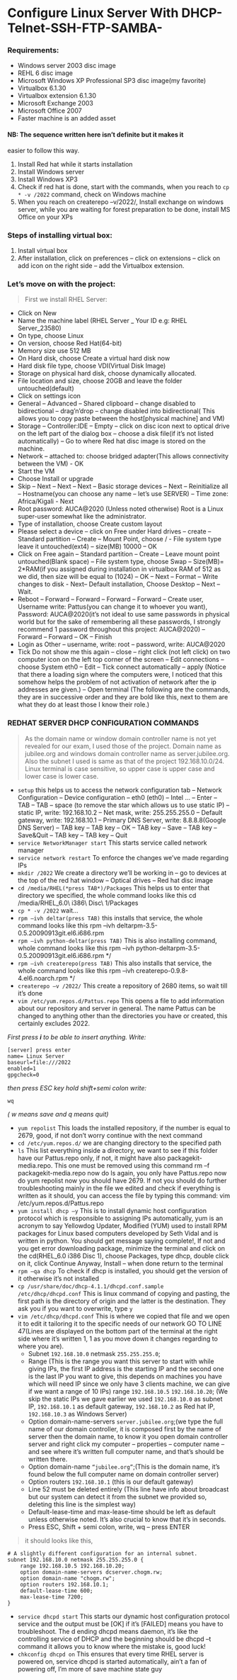# Configure Linux Server With DHCP-Telnet-SSH-FTP-SAMBA-


### Requirements:
- Windows server 2003 disc image
- REHL 6 disc image
- Microsoft Windows XP Professional SP3 disc image(my favorite)
- Virtualbox 6.1.30
- Virtualbox extension 6.1.30
- Microsoft Exchange 2003
- Microsoft Office 2007
- Faster machine is an added asset


#### NB: The sequence written here isn’t definite but it makes it 
easier to follow this way.
1. Install Red hat while it starts installation 
2. Install Windows server
3. Install Windows XP3
4. Check if red hat is done, start with the commands, when you 
reach to `cp * -v /2022` command, check on Windows machine
5. When you reach on createrepo –v/2022/, Install exchange on 
windows server, while you are waiting for forest preparation 
to be done, install MS Office on your XPs
### Steps of installing virtual box:
1. Install virtual box
2. After installation, click on preferences – click on extensions –
click on add icon on the right side – add the Virtualbox 
extension.
### Let’s move on with the project:
> First we install RHEL Server:
- Click on New
- Name the machine label (RHEL Server _ Your ID e.g: RHEL 
Server_23580)
- On type, choose Linux
- On version, choose Red Hat(64-bit)
- Memory size use 512 MB
- On Hard disk, choose Create a virtual hard disk now
- Hard disk file type, choose VDI(Virtual Disk Image)
- Storage on physical hard disk, choose dynamically allocated.
- File location and size, choose 20GB and leave the folder 
untouched(default)
- Click on settings icon
- General – Advanced – Shared clipboard – change disabled to 
bidirectional – drag’n’drop – change disabled into 
bidirectional( This allows you to copy paste between the 
host[physical machine] and VM)
- Storage – Controller:IDE – Empty – click on disc icon next to 
optical drive on the left part of the dialog box – choose a disk 
file(if it’s not listed automatically) – Go to where Red hat 
disc image is stored on the machine.
- Network – attached to: choose bridged adapter(This allows 
connectivity between the VM) - OK
- Start the VM
- Choose Install or upgrade
- Skip – Next – Next – Next – Basic storage devices – Next – Reinitialize all – Hostname(you can choose any name – let’s use 
SERVER) – Time zone: Africa/Kigali - Next 
- Root password: AUCA@2020 (Unless noted otherwise) Root is a 
Linux super-user somewhat like the administrator.
- Type of installation, choose Create custom layout
- Please select a device – click on Free under Hard drives –
create – Standard partition – Create – Mount Point, choose / -
File system type leave it untouched(ext4) – size(MB) 10000 – OK
- Click on Free again – Standard partition – Create – Leave mount 
point untouched(Blank space) – File system type, choose Swap –
Size(MB)= 2*RAM(if you assigned during installation in 
virtualbox RAM of 512 as we did, then size will be equal to (1024) – OK – Next – Format – Write changes to disk - Next–
Default installation, Choose Desktop – Next – Wait.
- Reboot – Forward – Forward – Forward – Forward – Create user, 
Username write: Pattus(you can change it to whoever you want), 
Password: AUCA@2020(it’s not ideal to use same passwords in 
physical world but for the sake of remembering all these 
passwords, I strongly recommend 1 password throughout this 
project: AUCA@2020) – Forward – Forward – OK – Finish
- Login as Other – username, write: root – password, write: 
AUCA@2020
- Tick Do not show me this again – close – right click (not left 
click) on two computer icon on the left top corner of the screen 
– Edit connections – choose System eth0 – Edit – Tick connect 
automatically – apply (Notice that there a loading sign where 
the computers were, I noticed that this somehow helps the 
problem of not activation of network after the ip addresses are 
given.) – Open terminal (The following are the commands, they 
are in successive order and they are bold like this, next to 
them are what they do at least those I know their role.)

### REDHAT SERVER DHCP CONFIGURATION COMMANDS

> As the domain name or window domain controller name is not yet 
revealed for our exam, I used those of the project. Domain name as
jubilee.org and windows domain controller name as server.jubilee.org.
Also the subnet I used is same as that of the project 192.168.10.0/24.
Linux terminal is case sensitive, so upper case is upper case and 
lower case is lower case.
- `setup` this helps us to access the network 
configuration tab – Network Configuration – Device configuration 
– eth0 (eth0) – Intel ... – Enter – TAB – TAB – space (to remove 
the star which allows us to use static IP) – static IP, write: 
192.168.10.2 – Net mask, write: 255.255.255.0 – Default gateway, 
write: 192.168.10.1 – Primary DNS Server, write: 8.8.8.8(Google 
DNS Server) – TAB key – TAB key – OK – TAB key – Save – TAB key 
– Save&Quit – TAB key – TAB key – Quit
- `service NetworkManager start` This starts service called 
network manager
- `service network restart` To enforce the changes we’ve made 
regarding IPs
- `mkdir /2022` We create a directory we’ll be working in – go to 
devices at the top of the red hat window – Optical drives – Red 
hat disc image
- `cd /media/RHEL(*press TAB*)/Packages` This helps us to enter that 
directory we specified, the whole command looks like this cd 
/media/RHEL_6.0\ i386\ Disc\ 1/Packages 
- `cp * -v /2022` wait...
- `rpm –ivh deltar(press TAB)` this installs that service, the 
whole command looks like this rpm –ivh deltarpm-3.5-
0.5.20090913git.el6.i686.rpm
- `rpm –ivh python-deltar(press TAB)` This is also installing 
command, whole command looks like this rpm –ivh python-deltarpm-3.5-0.5.20090913git.el6.i686.rpm */
- `rpm –ivh createrepo(press TAB)` This also installs that 
service, the whole command looks like this rpm –ivh createrepo-0.9.8-4.el6.noarch.rpm */
- `createrepo –v /2022/` This create a repository of 2680 items, 
so wait till it’s done
- `vim /etc/yum.repos.d/Pattus.repo` This opens a file to add 
information about our repository and server in general. The name 
Pattus can be changed to anything other than the directories you 
have or created, this certainly excludes 2022. 

 
 _First press **i** to be able to insert anything._
 _Write:_
 ```
 [server] press enter
 name= Linux Server
 baseurl=file:///2022
 enabled=1
 gpgcheck=0
 ```
 _then press ESC key_
 _hold shift+semi colon_
 _write:_ 
 ```
 wq
 ```
 _( w means save and q means quit)_
 
 - `yum repolist` This loads the installed repository, if 
the number is equal to 2679, good, if not don’t worry 
continue with the next command
- `cd /etc/yum.repos.d/` we are changing directory to 
the specified path
- `ls` This list everything inside a directory, we want 
to see if this folder have our Pattus.repo only, if not, 
it might have also packagekit-media.repo. This one must 
be removed using this command rm –f packagekit-media.repo now do ls again, you only have Pattus.repo now 
do yum repolist now you should have 2679. If not you 
should do further troubleshooting mainly in the file we 
edited and check if everything is written as it should, 
you can access the file by typing this command:
vim /etc/yum.repos.d/Pattus.repo
- `yum install dhcp –y` This is to install dynamic host 
configuration protocol which is responsible to 
assigning IPs automatically, yum is an acronym to say 
Yellowdog Updater, Modified (YUM) used to install RPM 
packages for Linux based computers developed by Seth 
Vidal and is written in python. You should get message 
saying complete!, If not and you get error downloading 
package, minimize the terminal and click on the 
cd(RHEL_6.0 i386 Disc 1), choose Packages, type dhcp, 
double click on it, click Continue Anyway, Install –
when done return to the terminal
- `rpm –qa dhcp` To check if dhcp is installed, you 
should get the version of it otherwise it’s not 
installed
- `cp /usr/share/doc/dhcp-4.1.1/dhcpd.conf.sample 
/etc/dhcp/dhcpd.conf` This is linux command of 
copying and pasting, the first path is the directory of 
origin and the latter is the destination. They ask you 
if you want to overwrite, type `y`
- `vim /etc/dhcp/dhcpd.conf` This is where we copied 
that file and we open it to edit it tailoring it to the 
specific needs of our network 
GO TO LINE 47(Lines are displayed on the bottom 
part of the terminal at the right side where it’s 
written 1, 1 as you move down it changes 
regarding to where you are).
    * Subnet `192.168.10.0` netmask `255.255.255.0`;
    * Range (This is the range you want this 
server to start with while giving IPs, the 
first IP address is the starting IP and the 
second one is the last IP you want to give, 
this depends on machines you have which 
will need IP since we only have 3 clients 
machine, we can give if we want a range of 
10 IPs) range `192.168.10.5` `192.168.10.20`;
(We skip the static IPs we gave earlier we 
used `192.168.10.0` as subnet IP, 
`192.168.10.1` as default gateway, 
`192.168.10.2` as Red hat IP, `192.168.10.3` as 
Windows Server)
    * Option domain-name-servers 
`server.jubilee.org`;(we type the full name 
of our domain controller, it is composed 
first by the name of server then the domain 
name, to know it you open domain controller 
server and right click my computer –
properties – computer name – and see where 
it’s written full computer name, and that’s 
should be written there.
    * Option domain-name `“jubilee.org”`;(This is 
the domain name, it’s found below the full 
computer name on domain controller server)
    * Option routers `192.168.10.1` (this is our 
default gateway)
    * Line 52 must be deleted entirely (This line 
have info about broadcast but our system 
can detect it from the subnet we provided 
so, deleting this line is the simplest way)
    * Default-lease-time and max-lease-time 
should be left as default unless otherwise 
noted. It’s also crucial to know that it’s 
in seconds.
    * Press ESC, Shift + semi colon, write, wq –
press ENTER
> it should looks like this,
```
# A slightly different configuration for an internal subnet.
subnet 192.168.10.0 netmask 255.255.255.0 {
    range 192.168.10.5 192.168.10.20;
    option domain-name-servers dcserver.chogm.rw;
    option domain-name "chogm.rw";
    option routers 192.168.10.1;
    default-lease-time 600;
    max-lease-time 7200;
}
```
- `service dhcpd start` This starts our dynamic host 
configuration protocol service and the output must be 
[OK] if it’s [FAILED] means you have to troubleshoot. 
The d ending dhcpd means daemon, it’s like the 
controlling service of DHCP and the beginning should be 
dhcpd –t command it allows you to know where the 
mistake is, good luck!
- `chkconfig dhcpd on` This ensures that every time RHEL 
server is powered on, service dhcpd is started 
automatically, ain’t a fan of powering off, I’m more of 
save machine state guy
